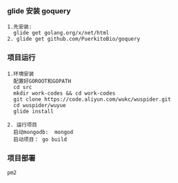 

### glide 安装 goquery 

```
1.先安装:
  glide get golang.org/x/net/html
2. glide get github.com/PuerkitoBio/goquery
```

### 项目运行

```
1.环境安装
  配置好GOROOT和GOPATH
  cd src
  mkdir work-codes && cd work-codes
  git clone https://code.aliyun.com/wukc/wuspider.git
  cd wuspider/wuyue
  glide install

2. 运行项目
  启动mongodb:  mongod
  启动项目： go build 

```

### 项目部署

```
pm2 

```
